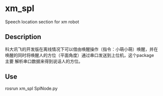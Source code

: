 # xm_spl
Speech location section for xm robot

## Description
科大讯飞的开发版在离线情况下可以借由唤醒操作（指令：小萌小萌）唤醒，并在唤醒的同时将唤醒人的方位（平面角度）通过串口发送到上位机，这个package主要
解析串口数据来得到说话人的方位。

## Use
rosrun xm_spl SplNode.py
